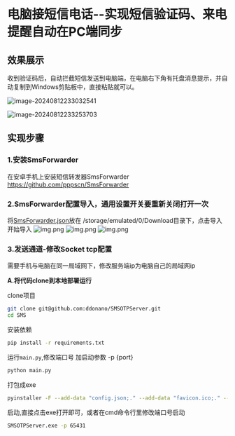 # 电脑接短信电话--实现短信验证码、来电提醒自动在PC端同步

## 效果展示

收到验证码后，自动拦截短信发送到电脑端，在电脑右下角有托盘消息提示，并自动复制到Windows剪贴板中，直接粘贴就可以。

![image-20240812233032541](README.assets/image-20240812233032541.png)

![image-20240812233253703](README.assets/image-20240812233253703.png)



## 实现步骤

### 1.安装SmsForwarder

在安卓手机上安装短信转发器SmsForwarder
https://github.com/pppscn/SmsForwarder

### 2.SmsForwarder配置导入，通用设置开关要重新关闭打开一次
将[SmsForwarder.json](SmsForwarder.json)放在
/storage/emulated/0/Download目录下，点击导入开始导入
![img.png](README.assets/img3.png)
![img.png](README.assets/img.png)
![img.png](README.assets/img2.png)

### 3.发送通道-修改Socket tcp配置

需要手机与电脑在同一局域网下，修改服务端ip为电脑自己的局域网ip


**A.将代码clone到本地部署运行**

clone项目

```bash
git clone git@github.com:ddonano/SMSOTPServer.git
cd SMS
```

安装依赖

```bash
pip install -r requirements.txt
```

运行`main.py`,修改端口号 加启动参数 -p {port}

```bash
python main.py
```

打包成exe

```bash
pyinstaller -F --add-data "config.json;." --add-data "favicon.ico;." --icon="favicon.ico" --name="SMSOTPServer" main.py
```
启动,直接点击exe打开即可，或者在cmd命令行里修改端口号启动 
```bash
SMSOTPServer.exe -p 65431
```



